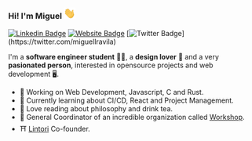 ### Hi! I'm Miguel  <img src="https://raw.githubusercontent.com/MiguelRAvila/MiguelRAvila/master/img/wave.gif" width="24px">

[![Linkedin Badge](https://img.shields.io/badge/-miguellravila-blue?style=flat-square&logo=Linkedin&logoColor=white&color=242933&link=https://www.linkedin.com/in/MiguelRAvila/)](https://www.linkedin.com/in/miguellravila/) [![Website Badge](https://img.shields.io/badge/-miguelravila.me-1ca0f1?style=flat-square&color=242933&logoColor=white&link=http://miguelravila.me/)](http://miguelravila.me/)  [![Twitter Badge](https://img.shields.io/badge/-@miguellravila-1ca0f1?style=flat-square&color=242933&logo=twitter&logoColor=white&link=https://twitter.com/_miguelrravila_)](https://twitter.com/miguellravila) 

I'm a **software engineer student** 👨‍💻, a **design lover** 🎨 and a very **pasionated person**, interested in opensource projects and web development 
🖥️. 

- 🚀 Working on Web Development, Javascript, C and Rust.
- 🌱 Currently learning about CI/CD, React and Project Management.
- 🍵 Love reading about philosophy and drink tea.
- 🌟 General Coordinator of an incredible organization called [Workshop](https://workshoptechnology.github.io/WorkshopLanding/).
- ⛩️ [Lintori](https://lintori.vercel.app) Co-founder.
